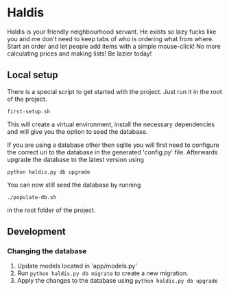 Haldis
=======

Haldis is your friendly neighbourhood servant. He exists so lazy fucks like you and me don't need to keep tabs of who is ordering what from where.
Start an order and let people add items with a simple mouse-click!
No more calculating prices and making lists!
Be lazier today!

## Local setup

There is a special script to get started with the project. Just run it in the root of the project.

    first-setup.sh
    
This will create a virtual environment, install the necessary dependencies and will give you the option to seed the database.

If you are using a database other then sqlite you will first need to configure the correct uri to the database in the generated 'config.py' file.
Afterwards upgrade the database to the latest version using 

    python haldis.py db upgrade
    
You can now still seed the database by running

    ./populate-db.sh
    
in the root folder of the project.
    
## Development

### Changing the database

1. Update models located in 'app/models.py'
2. Run `python haldis.py db migrate` to create a new migration.
3. Apply the changes to the database using `python haldis.py db upgrade`
